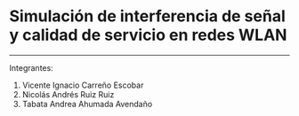 # Simulación de interferencia de señal y calidad de servicio en redes WLAN

---

Integrantes:

1. Vicente Ignacio Carreño Escobar
2. Nicolás Andrés Ruiz Ruiz
3. Tabata Andrea Ahumada Avendaño
